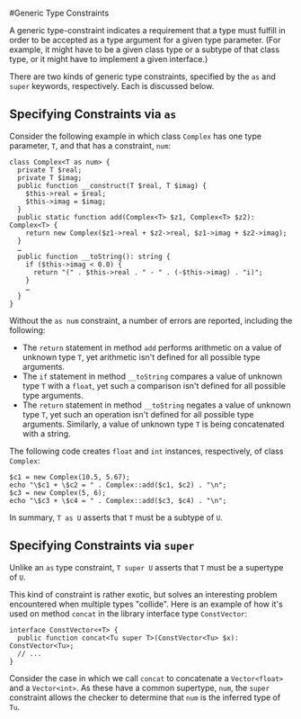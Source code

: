 #Generic Type Constraints

A generic type-constraint indicates a requirement that a type must fulfill in order to be accepted as a type argument for a given type parameter. (For example, it might have to be a given class type or a subtype of that class type, or it might have to implement a given interface.) 

There are two kinds of generic type constraints, specified by the `as` and `super` keywords, respectively. Each is discussed below. 

## Specifying Constraints via `as`

Consider the following example in which class `Complex` has one type parameter, `T`, and that has a constraint, `num`:

```hack
class Complex<T as num> {
  private T $real;
  private T $imag;
  public function __construct(T $real, T $imag) {
    $this->real = $real;
    $this->imag = $imag;
  }
  public static function add(Complex<T> $z1, Complex<T> $z2): Complex<T> {
    return new Complex($z1->real + $z2->real, $z1->imag + $z2->imag);
  }
  …
  public function __toString(): string {
    if ($this->imag < 0.0) {                                                       
      return "(" . $this->real . " - " . (-$this->imag) . "i)";
    }
    …
  }
}
```

Without the `as num` constraint, a number of errors are reported, including the following: 
 * The `return` statement in method `add` performs arithmetic on a value of unknown type `T`, yet arithmetic isn't defined for all possible type arguments.
 * The `if` statement in method `__toString` compares a value of unknown type `T` with a `float`, yet such a comparison isn't defined for all possible type arguments.
 * The `return` statement in method `__toString` negates a value of unknown type `T`, yet such an operation isn't defined for all possible type arguments. Similarly, a value of unknown type `T` is being concatenated with a string.

The following code creates `float` and `int` instances, respectively, of class `Complex`:

```hack
$c1 = new Complex(10.5, 5.67);
echo "\$c1 + \$c2 = " . Complex::add($c1, $c2) . "\n";
$c3 = new Complex(5, 6);
echo "\$c3 + \$c4 = " . Complex::add($c3, $c4) . "\n";
```

In summary, `T as U` asserts that `T` must be a subtype of `U`.

## Specifying Constraints via `super`

Unlike an `as` type constraint, `T super U` asserts that `T` must be a supertype of `U`.

This kind of constraint is rather exotic, but solves an interesting problem encountered when multiple types "collide". Here is an example of how it's used on method `concat` in the library interface type `ConstVector`:

```hack
interface ConstVector<+T> {
  public function concat<Tu super T>(ConstVector<Tu> $x): ConstVector<Tu>;
  // ...
}
```

Consider the case in which we call `concat` to concatenate a `Vector<float>` and a `Vector<int>`. As these have a common supertype, `num`, the `super` constraint allows the checker to determine that `num` is the inferred type of `Tu`.
